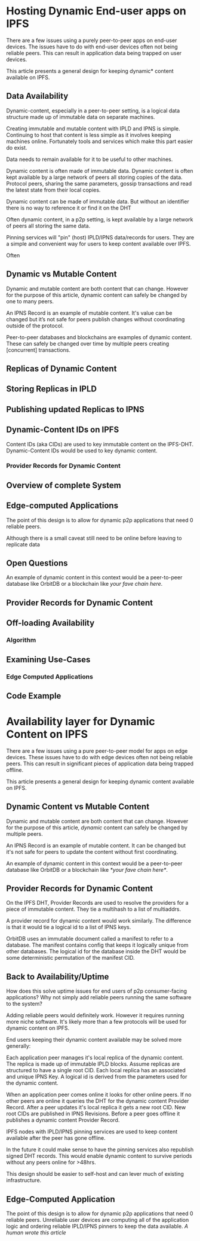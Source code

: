 
# Hosting Dynamic End-user apps on IPFS

There are a few issues using a purely peer-to-peer apps on end-user devices.
The issues have to do with end-user devices often not being reliable peers.
This can result in application data being trapped on user devices.

This article presents a general design for keeping dynamic\* content available on IPFS.

## Data Availability

Dynamic-content, especially in a peer-to-peer setting, is a logical data structure made up of immutable data on separate machines.

Creating immutable and mutable content with IPLD and IPNS is simple.
Continuing to host that content is less simple as it involves keeping machines online.
Fortunately tools and services which make this part easier do exist.



Data needs to remain available for it to be useful to other machines.

Dynamic content is often made of immutable data.
Dynamic content is often kept available by a large network of peers all storing copies of the data.
Protocol peers, sharing the same parameters, gossip transactions and read the latest state from their local copies.

Dynamic content can be made of immutable data.
But without an identifier there is no way to reference it or find it on the DHT

Often dynamic content, in a p2p setting, is kept available by a large network of peers all storing the same data.


Pinning services will "pin" (host) IPLD/IPNS data/records for users.
They are a simple and convenient way for users to keep content available over IPFS.

Often 

## Dynamic vs Mutable Content

Dynamic and mutable content are both content that can change.
However for the purpose of this article, dynamic content can safely be changed by one to many peers.

An IPNS Record is an example of mutable content.
It's value can be changed but it’s not safe for peers publish changes without coordinating outside of the protocol.

Peer-to-peer databases and blockchains are examples of dynamic content.
These can safely be changed over time by multiple peers creating [concurrent] transactions.

## Replicas of Dynamic Content

## Storing Replicas in IPLD

## Publishing updated Replicas to IPNS

## Dynamic-Content IDs on IPFS

Content IDs (aka CIDs) are used to key immutable content on the IPFS-DHT. 
Dynamic-Content IDs would be used to key dynamic content.

### Provider Records for Dynamic Content

## Overview of complete System

## Edge-computed Applications

The point of this design is to allow for dynamic p2p applications that need 0 reliable peers.

Although there is a small caveat
still need to be online before leaving to replicate data

## Open Questions






An example of dynamic content in this context would be a peer-to-peer database like OrbitDB or a blockchain like *your fave chain here*.

## Provider Records for Dynamic Content

## Off-loading Availability

### Algorithm

## Examining Use-Cases

### Edge Computed Applications

## Code Example

## 



# Availability layer for Dynamic Content on IPFS

There are a few issues using a pure peer-to-peer model for apps on edge devices.
These issues have to do with edge devices often not being reliable peers.
This can result in significant pieces of application data being trapped offline.

This article presents a general design for keeping dynamic content available on IPFS.

## Dynamic Content vs Mutable Content

Dynamic and mutable content are both content that can change.
However for the purpose of this article, *dynamic* content can safely be changed by multiple peers.

An IPNS Record is an example of mutable content.
It can be changed but it's not safe for peers to update the content without first coordinating.

An example of dynamic content in this context would be a peer-to-peer database like OrbitDB or a blockchain like *\*your fave chain here\**.

## Provider Records for Dynamic Content

On the IPFS DHT, Provider Records are used to resolve the providers for a piece of immutable content.
They tie a multihash to a list of multiaddrs.

A provider record for dynamic content would work similarly.
The difference is that it would tie a logical id to a list of IPNS keys.

OrbitDB uses an immutable document called a manifest to refer to a database.
The manifest contains config that keeps it logically unique from other databases.
The logical id for the database inside the DHT would be some deterministic permutation of the manifest CID.

## Back to Availability/Uptime

How does this solve uptime issues for end users of p2p consumer-facing applications?
Why not simply add reliable peers running the same software to the system?

Adding reliable peers would definitely work.
However it requires running more niche software.
It's likely more than a few protocols will be used for dynamic content on IPFS.

End users keeping their dynamic content available may be solved more generally:

Each application peer manages it's local replica of the dynamic content.
The replica is made up of immutable IPLD blocks.
Assume replicas are structured to have a single root CID.
Each local replica has an associated and unique IPNS Key.
A logical id is derived from the parameters used for the dynamic content.

When an application peer comes online it looks for other online peers.
If no other peers are online it queries the DHT for the dynamic content Provider Record.
After a peer updates it's local replica it gets a new root CID.
New root CIDs are published in IPNS Revisions.
Before a peer goes offline it publishes a dynamic content Provider Record.

IPFS nodes with IPLD/IPNS pinning services are used to keep content available after the peer has gone offline.

In the future it could make sense to have the pinning services also republish signed DHT records.
This would enable dynamic content to survive periods without any peers online for >48hrs.

This design should be easier to self-host and can lever much of existing infrastructure.

## Edge-Computed Application

The point of this design is to allow for dynamic p2p applications that need 0 reliable peers.
Unreliable user devices are computing all of the application logic and ordering reliable IPLD/IPNS pinners to keep the data available.
*A human wrote this article*

